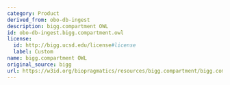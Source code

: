 ```yaml
---
category: Product
derived_from: obo-db-ingest
description: bigg.compartment OWL
id: obo-db-ingest.bigg.compartment.owl
license:
  id: http://bigg.ucsd.edu/license#license
  label: Custom
name: bigg.compartment OWL
original_source: bigg
url: https://w3id.org/biopragmatics/resources/bigg.compartment/bigg.compartment.owl
---
```

